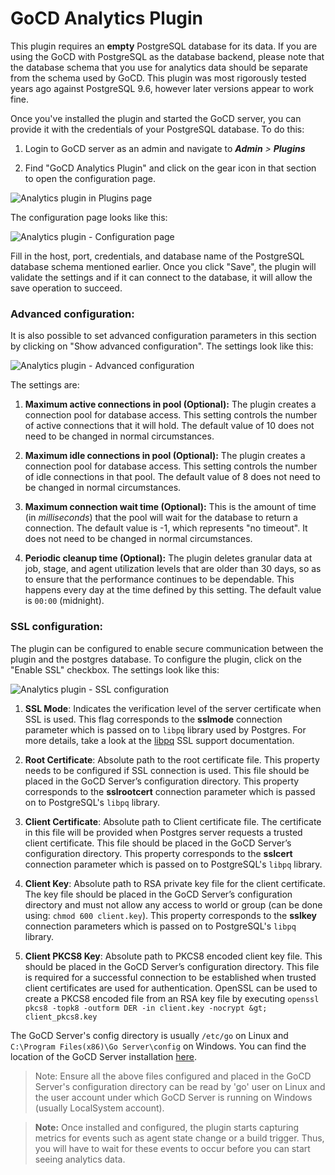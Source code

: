 # GoCD Analytics Plugin

This plugin requires an **empty** PostgreSQL database for its data. If you are using the GoCD with PostgreSQL as the database backend, please note that the database schema that you use for analytics data should be separate from the schema used by GoCD. This plugin was most rigorously tested years ago against PostgreSQL 9.6, however later versions appear to work fine.

Once you've installed the plugin and started the GoCD server, you can provide it with the credentials of your PostgreSQL database. To do this:

1. Login to GoCD server as an admin and navigate to **_Admin_** _&gt;_ **_Plugins_**<br/>

2. Find "GoCD Analytics Plugin" and click on the gear icon in that section to open the configuration page.

![Analytics plugin in Plugins page](images/admin_plugin.png)

The configuration page looks like this:

![Analytics plugin - Configuration page](images/config_section.png)

Fill in the host, port, credentials, and database name of the PostgreSQL database schema mentioned earlier. Once you click "Save", the plugin will validate the settings and if it can connect to the database, it will allow the save operation to succeed.

### Advanced configuration:

It is also possible to set advanced configuration parameters in this section by clicking on "Show advanced configuration". The settings look like this:

![Analytics plugin - Advanced configuration](images/advanced_config.png)

The settings are:

1. **Maximum active connections in pool (Optional):** The plugin creates a connection pool for database access. This setting controls the number of active connections that it will hold. The default value of 10 does not need to be changed in normal circumstances.

2. **Maximum idle connections in pool (Optional):** The plugin creates a connection pool for database access. This setting controls the number of idle connections in that pool. The default value of 8 does not need to be changed in normal circumstances.

3. **Maximum connection wait time (Optional):** This is the amount of time (in *milliseconds*) that the pool will wait for the database to return a connection. The default value is -1, which represents "no timeout". It does not need to be changed in normal circumstances.

4. **Periodic cleanup time (Optional):** The plugin deletes granular data at job, stage, and agent utilization levels that are older than 30 days, so as to ensure that the performance continues to be dependable. This happens every day at the time defined by this setting. The default value is `00:00` (midnight).

### SSL configuration:
The plugin can be configured to enable secure communication between the plugin and the postgres database. To configure the plugin, click on the "Enable SSL" checkbox. The settings look like this:

![Analytics plugin - SSL configuration](images/ssl_config.png)

1. **SSL Mode**: Indicates the verification level of the server certificate when SSL is used. This flag corresponds to the **sslmode** connection parameter which is passed on to `libpq` library used by Postgres. For more details, take a look at the [libpq](https://www.postgresql.org/docs/current/static/libpq-ssl.html#LIBPQ-SSL-PROTECTION) SSL support documentation.

2. **Root Certificate**: Absolute path to the root certificate file. This property needs to be configured if SSL connection is used. This file should be placed in the GoCD Server’s configuration directory. This property corresponds to the **sslrootcert** connection parameter which is passed on to PostgreSQL's `libpq` library.

3. **Client Certificate**: Absolute path to Client certificate file. The certificate in this file will be provided when Postgres server requests a trusted client certificate. This file should be placed in the GoCD Server’s configuration directory. This property corresponds to the **sslcert** connection parameter which is passed on to PostgreSQL's `libpq` library.

4. **Client Key**: Absolute path to RSA private key file for the client certificate. The key file should be placed in the GoCD Server’s configuration directory and must not allow any access to world or group (can be done using: `chmod 600 client.key`). This property corresponds to the **sslkey** connection parameters which is passed on to PostgreSQL's `libpq` library.

5. **Client PKCS8 Key**: Absolute path to PKCS8 encoded client key file. This should be placed in the GoCD Server’s configuration directory. This file is required for a successful connection to be established when trusted client certificates are used for authentication. OpenSSL can be used to create a PKCS8 encoded file from an RSA key file by executing `openssl pkcs8 -topk8 -outform DER -in client.key -nocrypt &gt; client_pkcs8.key`

The GoCD Server's config directory is usually `/etc/go` on Linux and `C:\Program Files(x86)\Go Server\config` on Windows. You can find the location of the GoCD Server installation [here](https://docs.gocd.org/current/installation/installing_go_server.html).

> Note: Ensure all the above files configured and placed in the GoCD Server's configuration directory can be read by 'go' user on Linux and the user account under which GoCD Server is running on Windows (usually LocalSystem account).

> **Note:** Once installed and configured, the plugin starts capturing metrics for events such as agent state change or a build trigger. Thus, you will have to wait for these events to occur before you can start seeing analytics data.
